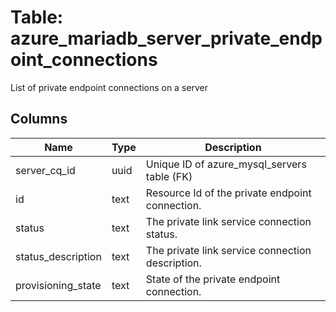 
# Table: azure_mariadb_server_private_endpoint_connections
List of private endpoint connections on a server
## Columns
| Name        | Type           | Description  |
| ------------- | ------------- | -----  |
|server_cq_id|uuid|Unique ID of azure_mysql_servers table (FK)|
|id|text|Resource Id of the private endpoint connection.|
|status|text|The private link service connection status.|
|status_description|text|The private link service connection description.|
|provisioning_state|text|State of the private endpoint connection.|
